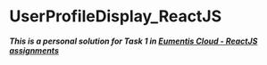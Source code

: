 # UserProfileDisplay_ReactJS

***This is a personal solution for Task 1 in [Eumentis Cloud - ReactJS assignments](https://github.com/eumentis-cloud/react-assignment/blob/master/README.md)***
